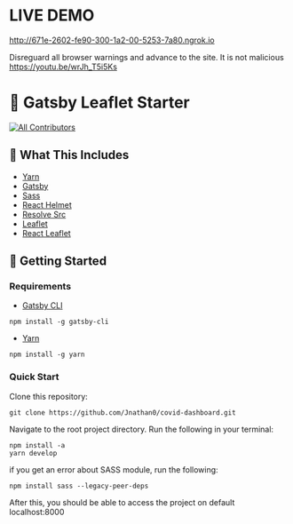 # LIVE DEMO
http://671e-2602-fe90-300-1a2-00-5253-7a80.ngrok.io

Disreguard all browser warnings and advance to the site. 
It is not malicious 
https://youtu.be/wrJh_T5i5Ks



# 🍃 Gatsby Leaflet Starter
<!-- ALL-CONTRIBUTORS-BADGE:START - Do not remove or modify this section -->
[![All Contributors](https://img.shields.io/badge/all_contributors-3-orange.svg?style=flat-square)](#contributors-)
<!-- ALL-CONTRIBUTORS-BADGE:END -->

## 🧰 What This Includes
* [Yarn](https://yarnpkg.com/en/)
* [Gatsby](https://www.gatsbyjs.org/)
* [Sass](https://sass-lang.com)
* [React Helmet](https://github.com/nfl/react-helmet)
* [Resolve Src](https://github.com/alampros/gatsby-plugin-resolve-src)
* [Leaflet](https://leafletjs.com/)
* [React Leaflet](https://react-leaflet.js.org)

## 🚀 Getting Started

### Requirements
* [Gatsby CLI](https://www.npmjs.com/package/gatsby-cli)
```
npm install -g gatsby-cli
```

* [Yarn](https://yarnpkg.com/en/)
```
npm install -g yarn
```
### Quick Start
Clone this repository:
```
git clone https://github.com/Jnathan0/covid-dashboard.git
```

Navigate to the root project directory.
Run the following in your terminal:
```
npm install -a
yarn develop
```
if you get an error about SASS module, run the following:
```
npm install sass --legacy-peer-deps
```
After this, you should be able to access the project on default localhost:8000

